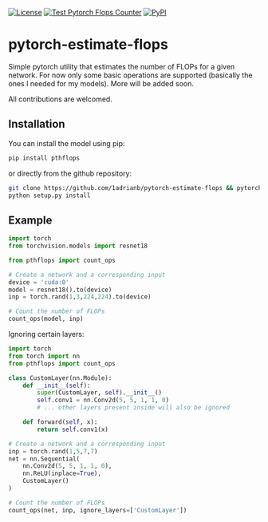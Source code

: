 [![License](https://img.shields.io/badge/License-BSD%203--Clause-blue.svg)](https://opensource.org/licenses/BSD-3-Clause)  [![Test Pytorch Flops Counter](https://github.com/1adrianb/pytorch-estimate-flops/workflows/Test%20Pytorch%20Flops%20Counter/badge.svg)](https://travis-ci.com/1adrianb/pytorch-estimate-flops)
[![PyPI](https://img.shields.io/pypi/v/pthflops.svg?style=flat)](https://pypi.org/project/pthflops/)

# pytorch-estimate-flops

Simple pytorch utility that estimates the number of FLOPs for a given network. For now only some basic operations are supported (basically the ones I needed for my models). More will be added soon.

All contributions are welcomed.

## Installation

You can install the model using pip:

```bash
pip install pthflops
```
or directly from the github repository:
```bash
git clone https://github.com/1adrianb/pytorch-estimate-flops && pytorch-estimate-flops
python setup.py install
```

## Example

```python
import torch
from torchvision.models import resnet18

from pthflops import count_ops

# Create a network and a corresponding input
device = 'cuda:0'
model = resnet18().to(device)
inp = torch.rand(1,3,224,224).to(device)

# Count the number of FLOPs
count_ops(model, inp)
```

Ignoring certain layers:

```python
import torch
from torch import nn
from pthflops import count_ops

class CustomLayer(nn.Module):
    def __init__(self):
        super(CustomLayer, self).__init__()
        self.conv1 = nn.Conv2d(5, 5, 1, 1, 0)
        # ... other layers present inside will also be ignored

    def forward(self, x):
        return self.conv1(x)

# Create a network and a corresponding input
inp = torch.rand(1,5,7,7)
net = nn.Sequential(
    nn.Conv2d(5, 5, 1, 1, 0),
    nn.ReLU(inplace=True),
    CustomLayer()
)

# Count the number of FLOPs
count_ops(net, inp, ignore_layers=['CustomLayer'])

```
